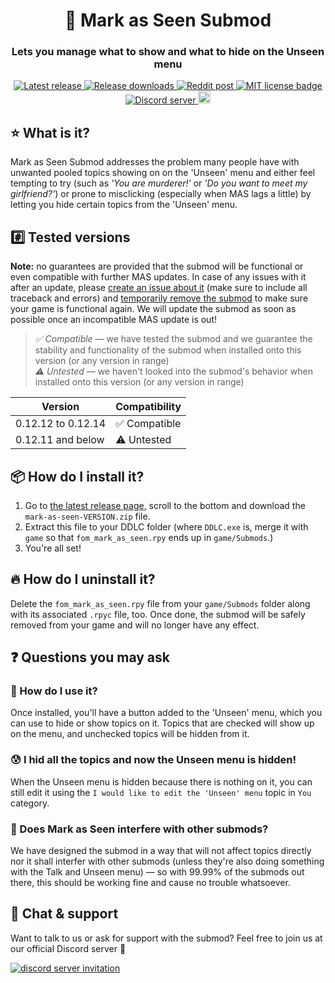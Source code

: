 <h1 align="center">👀 Mark as Seen Submod</h1>
<h3 align="center">Lets you manage what to show and what to hide on the Unseen menu</h3>

<p align="center">
  <a href="https://github.com/friends-of-monika/mas-mark-as-seen/releases/latest">
    <img alt="Latest release" src="https://img.shields.io/github/v/release/friends-of-monika/mas-mark-as-seen">
  </a>
  <a href="https://github.com/friends-of-monika/mas-mark-as-seen/releases">
    <img alt="Release downloads" src="https://img.shields.io/github/downloads/friends-of-monika/mas-mark-as-seen/total">
  </a>
  <a href="https://www.reddit.com/r/MASFandom/comments/168r1yy/mark_as_seen_submod_is_out_links_in_comments/">
    <img alt="Reddit post" src="https://img.shields.io/badge/dynamic/json?color=FF4500&label=%F0%9D%97%8B%2Fmasfandom%20post&query=%24[0].data.children[0].data.score&url=https%3A%2F%2Fwww.reddit.com%2Fr%2FMASFandom%2Fcomments%2F168r1yy%2Fmark_as_seen_submod_is_out_links_in_comments.json&style=social&logo=reddit&suffix=+upvotes">
  </a>
  <a href="https://github.com/friends-of-monika/mas-mark-as-seen/blob/main/LICENSE.txt">
    <img alt="MIT license badge" src="https://img.shields.io/badge/License-MIT-lightgrey.svg">
  </a>
  <a href="https://mon.icu/discord">
    <img alt="Discord server" src="https://discordapp.com/api/guilds/1029849988953546802/widget.png?style=shield">
  </a>
  <a href="https://ko-fi.com/Y8Y15BC52">
    <img alt="Ko-fi badge" src="https://ko-fi.com/img/githubbutton_sm.svg" height="20">
  </a>
</p>

## ⭐ What is it?

Mark as Seen Submod addresses the problem many people have with unwanted pooled
topics showing on on the 'Unseen' menu and either feel tempting to try (such as
*'You are murderer!'* or *'Do you want to meet my girlfriend?'*) or prone to
misclicking (especially when MAS lags a little) by letting you hide certain
topics from the 'Unseen' menu.

## #️⃣ Tested versions

**Note:** no guarantees are provided that the submod will be functional or even
compatible with further MAS updates. In case of any issues with it after an
update, please [create an issue about it](https://github.com/friends-of-monika/mas-mark-as-seen/issues/create)
(make sure to include all traceback and errors) and [temporarily remove the submod](#-how-do-i-uninstall-it)
to make sure your game is functional again. We will update the submod as soon as
possible once an incompatible MAS update is out!

> *✅ Compatible* &mdash; we have tested the submod and we guarantee the stability
and functionality of the submod when installed onto this version (or any
version in range)<br>
> *⚠️ Untested* &mdash; we haven't looked into the submod's behavior when
installed onto this version (or any version in range)

| Version            | Compatibility |
|--------------------|---------------|
| 0.12.12 to 0.12.14 | ✅ Compatible |
| 0.12.11 and below  | ⚠️ Untested   |

## 📦 How do I install it?

1. Go to [the latest release page](https://github.com/friends-of-monika/mas-mark-as-seen/releases/latest),
   scroll to the bottom and download the `mark-as-seen-VERSION.zip` file.
2. Extract this file to your DDLC folder (where `DDLC.exe` is, merge it with
   `game` so that `fom_mark_as_seen.rpy` ends up in `game/Submods`.)
3. You're all set!

## 🔥 How do I uninstall it?

Delete the `fom_mark_as_seen.rpy` file from your `game/Submods` folder along with
its associated `.rpyc` file, too. Once done, the submod will be safely removed
from your game and will no longer have any effect.

## ❓ Questions you may ask

### 🤔 How do I use it?

Once installed, you'll have a button added to the 'Unseen' menu, which you can
use to hide or show topics on it. Topics that are checked will show up on the
menu, and unchecked topics will be hidden from it.

### 😰 I hid all the topics and now the Unseen menu is hidden!

When the Unseen menu is hidden because there is nothing on it, you can still
edit it using the `I would like to edit the 'Unseen' menu` topic in `You`
category.

### 🔧 Does Mark as Seen interfere with other submods?

We have designed the submod in a way that will not affect topics directly nor
it shall interfer with other submods (unless they're also doing something with
the Talk and Unseen menu) &mdash; so with 99.99% of the submods out there, this
should be working fine and cause no trouble whatsoever.

## 💬 Chat & support

Want to talk to us or ask for support with the submod? Feel free to join us
at our official Discord server 💚

[![discord server invitation](https://discordapp.com/api/guilds/1029849988953546802/widget.png?style=banner3)](https://mon.icu/discord)
